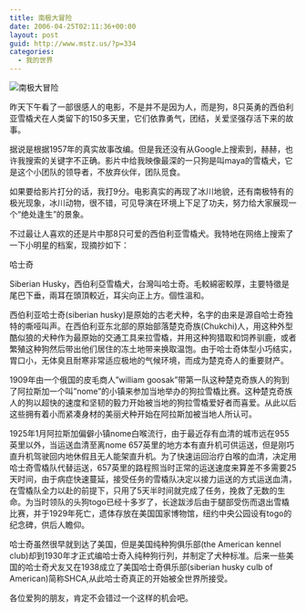 ```yaml
---
title: 南极大冒险
date: 2006-04-25T02:11:36+00:00
layout: post
guid: http://www.mstz.us/?p=334
categories:
  - 我的世界
---
```


![南极大冒险](https://ws1.sinaimg.cn/mw690/622271cdgy1fm89fv9z5oj20kk0b5gmm.jpg)

昨天下午看了一部很感人的电影，不是并不是因为人，而是狗，8只英勇的西伯利亚雪橇犬在人类留下的150多天里，它们依靠勇气，团结，关爱坚强存活下来的故事。

据说是根据1957年的真实故事改编。但是我还没有从Google上搜索到，赫赫，也许我搜索的关键字不正确。影片中给我映像最深的一只狗是叫maya的雪橇犬，它是这个小团队的领导者，不放弃伙伴，团队觅食。

如果要给影片打分的话，我打9分。电影真实的再现了冰川地貌，还有南极特有的极光现象，冰川动物，很不错，可见导演在环境上下足了功夫，努力给大家展现一个“绝处逢生”的景象。

不过最让人喜欢的还是片中那8只可爱的西伯利亚雪橇犬。我特地在网络上搜索了一下小明星的档案，现摘抄如下：

哈士奇

Siberian Husky，西伯利亞雪橇犬，台灣叫哈士奇。毛較綿密較厚，主要特徵是尾巴下垂，兩耳在頭頂較近，耳尖向正上方。個性溫和。

西伯利亚哈士奇(siberian husky)是原始的古老犬种，名字的由来是源自哈士奇独特的嘶哑叫声。在西伯利亚东北部的原始部落楚克奇族(Chukchi)人，用这种外型酷似狼的犬种作为最原始的交通工具来拉雪橇，并用这种狗猎取和饲养驯鹿，或者繁殖这种狗然后带出他们居住的冻土地带来换取温饱。由于哈士奇体型小巧结实，胃口小，无体臭且耐寒非常适应极地的气候环境，而成为楚克奇人的重要财产。

1909年由一个俄国的皮毛商人”william goosak”带第一队这种楚克奇族人的狗到了阿拉斯加一个叫”nome”的小镇来参加当地举办的狗拉雪橇比赛。这种楚克奇族人的狗以超快的速度和坚韧的毅力开始被当地的狗拉雪橇爱好者而喜爱。从此以后这些拥有着小而紧凑身材的美丽犬种开始在阿拉斯加被当地人所认可。

1925年1月阿拉斯加偏僻小镇nome白喉流行，由于最近存有血清的城市远在955英里以外，当运送血清至离nome 657英里的地方本有直升机可供运送，但是刚巧直升机驾驶回内地休假且无人能架直升机。为了快速运回治疗白喉的血清，决定用哈士奇雪橇队代替运送，657英里的路程照当时正常的运送速度来算差不多需要25天时间，由于病症快速蔓延，接受任务的雪橇队决定以接力运送的方式运送血清，在雪橇队全力以赴的前提下，只用了5天半时间就完成了任务，挽救了无数的生命。为当时领队的头狗togo已经十多岁了，长途跋涉后由于腿部受伤而退出雪橇比赛，并于1929年死亡，遗体存放在美国国家博物馆，纽约中央公园设有togo的纪念碑，供后人瞻仰。

哈士奇虽然很早就到达了美国，但是美国纯种狗俱乐部(the American kennel club)却到1930年才正式编哈士奇入纯种狗行列，并制定了犬种标准。后来一些美国的哈士奇犬友又在1938成立了美国哈士奇俱乐部(siberian husky culb of American)简称SHCA,从此哈士奇真正的开始被全世界所接受。

各位爱狗的朋友，肯定不会错过一个这样的机会吧。